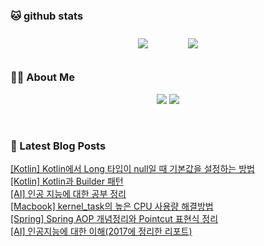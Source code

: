 
###  🐱 github stats  

<div id="main" align="center">
    <img src="https://github-readme-stats.vercel.app/api?username=peterica&count_private=true&show_icons=true&theme=radical"
        style="height: auto; margin-left: 20px; margin-right: 20px; padding: 10px;"/>
    <img src="https://github-readme-stats.vercel.app/api/top-langs/?username=peterica&layout=compact"   
        style="height: auto; margin-left: 20px; margin-right: 20px; padding: 10px;"/>
</div>

###  💁‍♀️ About Me  
<p align="center">
    <a href="https://peterica.tistory.com/"><img src="https://img.shields.io/badge/Blog-FF5722?style=flat-square&logo=Blogger&logoColor=white"/></a>
    <a href="mailto:ilovefran.ofm@gmail.com"><img src="https://img.shields.io/badge/Gmail-d14836?style=flat-square&logo=Gmail&logoColor=white&link=ilovefran.ofm@gmail.com"/></a>
</p>

<br>

### 📕 Latest Blog Posts   

<a href ="https://peterica.tistory.com/743"> [Kotlin] Kotlin에서 Long 타입이 null일 때 기본값을 설정하는 방법 </a> <br>
<a href ="https://peterica.tistory.com/424"> [Kotlin] Kotlin과 Builder 패턴 </a> <br>
<a href ="https://peterica.tistory.com/761"> [AI] 인공 지능에 대한 공부 정리 </a> <br>
<a href ="https://peterica.tistory.com/749"> [Macbook] kernel_task의 높은 CPU 사용량 해결방법 </a> <br>
<a href ="https://peterica.tistory.com/748"> [Spring] Spring AOP 개념정리와 Pointcut 표현식 정리 </a> <br>
<a href ="https://peterica.tistory.com/759"> [AI] 인공지능에 대한 이해(2017에 정리한 리포트) </a> <br>
